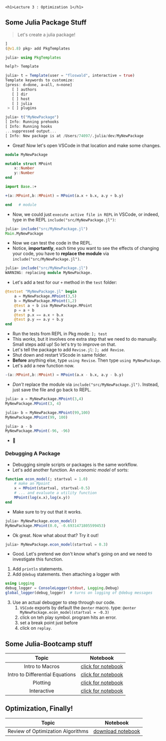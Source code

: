 ~~~
<h1>Lecture 3 : Optimization 1</h1>
~~~


## Some Julia Package Stuff



> Let's create a julia package!


   
```julia
]
(@v1.8) pkg> add PkgTemplates

julia> using PkgTemplates

help?> Template

julia> t = Template(user = "floswald", interactive = true)
Template keywords to customize:
[press: d=done, a=all, n=none]
   [ ] authors
   [ ] dir
   [ ] host
   [ ] julia
 > [ ] plugins

julia> t("MyNewPackage")
[ Info: Running prehooks
[ Info: Running hooks
...suppressed output...
[ Info: New package is at /Users/74097/.julia/dev/MyNewPackage
```

* Great! Now let's open VSCode in that location and make some changes.

```julia
module MyNewPackage

mutable struct MPoint
    x::Number
    y::Number
end

import Base.:+

+(a::MPoint,b::MPoint) = MPoint(a.x + b.x, a.y + b.y)

end   # module
```

* Now, we could just `execute active file in REPL` in VSCode, or indeed, type in the REPL `include("src/MyNewPackage.jl")`:

```julia
julia> include("src/MyNewPackage.jl")
Main.MyNewPackage
```

* Now we can test the code in the REPL. 
* Notice, **importantly**, each time you want to see the effects of changing your code, you have to **replace the module** via `include("src/MyNewPackage.jl")`.

```julia
julia> include("src/MyNewPackage.jl")
WARNING: replacing module MyNewPackage.
```

* Let's add a test for our `+` method in the `test` folder:

```julia
@testset "MyNewPackage.jl" begin
    a = MyNewPackage.MPoint(3,5)
    b = MyNewPackage.MPoint(1,2)
    @test a + b isa MyNewPackage.MPoint
    p = a + b
    @test p.x == a.x + b.x
    @test p.y == a.y + b.y
end
```

* Run the tests from REPL in Pkg mode: `]; test`
* This *works*, but it involves one extra step that we need to do manually. Small steps add up! So let's try to improve on that.
* Let's tell the package to add `Revise.jl`: `]; add Revise`. 
* Shut down and restart VScode in same folder.
* **Before** anything else, type `using Revise`. Then type `using MyNewPackage`.
* Let's add a new function now. 

```julia
-(a::MPoint,b::MPoint) = MPoint(a.x - b.x, a.y - b.y)
```

* *Don't* replace the module via `include("src/MyNewPackage.jl")`. Instead, just save the file and go back to REPL.
  
```julia
julia> a = MyNewPackage.MPoint(3,4)
MyNewPackage.MPoint(3, 4)

julia> b = MyNewPackage.MPoint(99,100)
MyNewPackage.MPoint(99, 100)

julia> a - b
MyNewPackage.MPoint(-96, -96)
```

* 🎉

### Debugging A Package

* Debugging simple scripts or packages is the same workflow. 
* Let's add another function. An _economic model_ of sorts:

```julia
function econ_model(; startval = 1.0)
    # make an Mpoint
    x = MPoint(startval, startval-0.5)
    # ... and evaluate a utility function
    MPoint(log(x.x),log(x.y))
end
```

* Make sure to try out that it works.

```julia
julia> MyNewPackage.econ_model()
MyNewPackage.MPoint(0.0, -0.6931471805599453)
```

* Ok great. Now what about that? Try it out!

```julia
julia> MyNewPackage.econ_model(startval = 0.3)
```

* Good. Let's pretend we don't know what's going on and we need to investigate this function.

1. Add `println` statements.
2. Add `@debug` statements. then attaching a logger with 

```julia
using Logging
debug_logger = ConsoleLogger(stdout, Logging.Debug)
global_logger(debug_logger)  # turns on logging of @debug messages
```

3. Use an actual debugger to step through our code.
   1. `VSCode` exports by default the `@enter` macro. type: `@enter MyNewPackage.econ_model(startval = -0.3)`
   2. click on teh play symbol. program hits an error. 
   3. set a break point just before
   4. click on `replay`.




## Some Julia-Bootcamp stuff

Topic | Notebook
:-----: | :--------:
Intro to Macros | [click for notebook](https://floswald.github.io/julia-bootcamp/10-intro-to-macros.html)
Intro to Differential Equations | [click for notebook](https://floswald.github.io/julia-bootcamp/08-popgrowth.html)
Plotting | [click for notebook](https://floswald.github.io/julia-bootcamp/06-plotting.html)
Interactive | [click for notebook](https://floswald.github.io/julia-bootcamp/07-interactive.html)



## Optimization, Finally!

Topic | Notebook
:-----: | :--------:
Review of Optimization Algorithms | [download notebook](https://raw.githubusercontent.com/floswald/NumericalMethods/refs/heads/master/notebooks/week3/optimization1.jl)

